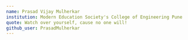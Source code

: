 ```yaml
---
name: Prasad Vijay Mulherkar
institution: Modern Education Society's College of Engineering Pune
quote: Watch over yourself, cause no one will!
github_user: PrasadMulherkar
---
```

